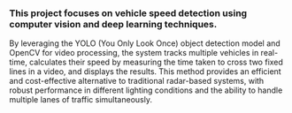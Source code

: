 ### This project focuses on vehicle speed detection using computer vision and deep learning techniques.

By leveraging the YOLO (You Only Look Once) object detection model and OpenCV for video processing, the system tracks multiple vehicles in real-time, calculates their speed by measuring the time taken to cross two fixed lines in a video, and displays the results. This method provides an efficient and cost-effective alternative to traditional radar-based systems, with robust performance in different lighting conditions and the ability to handle multiple lanes of traffic simultaneously.
